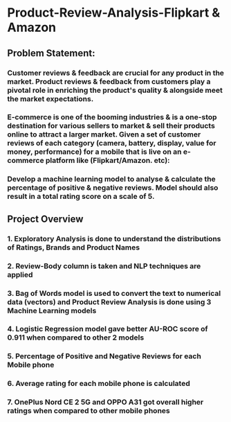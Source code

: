# Product-Review-Analysis-Flipkart & Amazon
## Problem Statement:
### Customer reviews & feedback are crucial for any product in the market. Product reviews & feedback from customers play a pivotal role in enriching the product's quality & alongside meet the market expectations.
### E-commerce is one of the booming industries & is a one-stop destination for various sellers to market & sell their products online to attract a larger market. Given a set of customer reviews of each category (camera, battery, display, value for money, performance) for a mobile that is live on an e-commerce platform like (Flipkart/Amazon. etc): 
### Develop a machine learning model to analyse & calculate the percentage of positive & negative reviews. Model should also result in a total rating score on a scale of 5.
## Project Overview
### 1. Exploratory Analysis is done to understand the distributions of Ratings, Brands and Product Names
### 2. Review-Body column is taken and NLP techniques are applied
### 3. Bag of Words model is used to convert the text to numerical data (vectors) and Product Review Analysis is done using 3 Machine Learning models
### 4. Logistic Regression model gave better AU-ROC score of 0.911 when compared to other 2 models
### 5. Percentage of Positive and Negative Reviews for each Mobile phone
### 6. Average rating for each mobile phone is calculated
### 7. OnePlus Nord CE 2 5G and OPPO A31 got overall higher ratings when compared to other mobile phones
